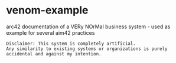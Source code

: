 # venom-example
arc42 documentation of a VERy NOrMal business system - used as example for several aim42 practices

    Disclaimer: This system is completely artificial. 
    Any similarity to existing systems or organizations is purely accidental and against my intention.
    

